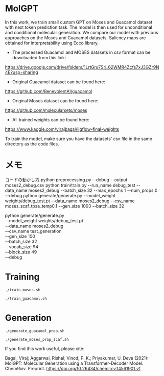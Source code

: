 # MolGPT
In this work, we train small custom GPT on Moses and Guacamol dataset with next token prediction task. The model is then used for unconditional and conditional molecular generation. We compare our model with previous approaches on the Moses and Guacamol datasets. Saliency maps are obtained for interpretability using Ecco library.

- The processed Guacamol and MOSES datasets in csv format can be downloaded from this link:

https://drive.google.com/drive/folders/1LrtGru7Srj_62WMR4Zcfs7xJ3GZr9N4E?usp=sharing

- Original Guacamol dataset can be found here:

https://github.com/BenevolentAI/guacamol

- Original Moses dataset can be found here:

https://github.com/molecularsets/moses

- All trained weights can be found here:

https://www.kaggle.com/virajbagal/ligflow-final-weights


To train the model, make sure you have the datasets' csv file in the same directory as the code files.

# メモ
コードの動かし方
python preprocessing.py --debug --output moses2_debug.csv
python train/train.py --run_name debug_test --data_name moses2_debug --batch_size 32 --max_epochs 1 --num_props 0 --debug
python generate/generate.py --model_weight weights/debug_test.pt --data_name moses2_debug --csv_name moses_scaf_tpsa_temp0.1 --gen_size 1000 --batch_size 32

python generate/generate.py \
  --model_weight weights/debug_test.pt \
  --data_name moses2_debug \
  --csv_name test_generation \
  --gen_size 100 \
  --batch_size 32 \
  --vocab_size 94 \
  --block_size 49 \
  --debug

# Training

```
./train_moses.sh
```

```
./train_guacamol.sh
```

# Generation

```
./generate_guacamol_prop.sh
```

```
./generate_moses_prop_scaf.sh
```

If you find this work useful, please cite:

Bagal, Viraj; Aggarwal, Rishal; Vinod, P. K.; Priyakumar, U. Deva (2021): MolGPT: Molecular Generation using a Transformer-Decoder Model. ChemRxiv. Preprint. https://doi.org/10.26434/chemrxiv.14561901.v1 


